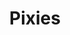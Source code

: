 ---
title: "Pixies"
summary: "The Pixies are an American alternative rock band formed in 1986, in Boston, Massachusetts. Until 2013, the band consisted of Black Francis , Joey Santiago , Kim Deal and David Lovering . They disbanded acrimoniously in 1993 but reunited in 2004. After Deal left in 2013, the Pixies hired Kim Shattuck as a touring bassist; she was replaced later that year by Paz Lenchantin, who became a permanent member in 2016.
The Pixies are associated with the 1990s alternative rock boom, and draw on elements including punk rock and surf rock. Their music is known for dynamic \"loud-quiet-loud\" shifts and song structures. Francis is the Pixies' primary songwriter; his often surreal lyrics cover offbeat subjects such as extraterrestrials, incest, and biblical violence. The band achieved modest popularity in the US but was more successful in Europe. Their jarring pop sound influenced acts such as Nirvana, Radiohead, The Smashing Pumpkins and Weezer. The Pixies' popularity grew in the years after their breakup, leading to a 2004 reunion, sold-out world tours and four further albums: Indie Cindy , Head Carrier , Beneath the Eyrie and Doggerel ."
slug: "pixies"
image: "pixies.jpg"
apple_music_artist_url: "https://music.apple.com/gb/artist/pixies/2730151"
wikipedia_url: "https://en.wikipedia.org/wiki/Pixies_(band)"
---